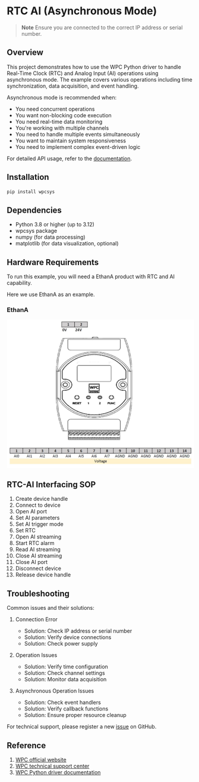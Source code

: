 # RTC AI (Asynchronous Mode)
> **Note**
> Ensure you are connected to the correct IP address or serial number.

## Overview

This project demonstrates how to use the WPC Python driver to handle Real-Time Clock (RTC) and Analog Input (AI) operations using asynchronous mode.
The example covers various operations including time synchronization, data acquisition, and event handling.

Asynchronous mode is recommended when:
- You need concurrent operations
- You want non-blocking code execution
- You need real-time data monitoring
- You're working with multiple channels
- You need to handle multiple events simultaneously
- You want to maintain system responsiveness
- You need to implement complex event-driven logic

For detailed API usage, refer to the [documentation](https://wpc-systems-ltd.github.io/WPC_Python_driver_release/).

## Installation

```bash
pip install wpcsys
```

## Dependencies

- Python 3.8 or higher (up to 3.12)
- wpcsys package
- numpy (for data processing)
- matplotlib (for data visualization, optional)

## Hardware Requirements

To run this example, you will need a EthanA product with RTC and AI capability.

Here we use EthanA as an example.

### EthanA

<img src="https://github.com/WPC-Systems-Ltd/WPC_Python_driver_release/blob/main/Reference/Pinouts/pinout-EthanA.JPG" alt="drawing" width="600"/>

## RTC-AI Interfacing SOP

1. Create device handle
2. Connect to device
3. Open AI port
4. Set AI parameters
5. Set AI trigger mode
6. Set RTC
7. Open AI streaming
8. Start RTC alarm
9. Read AI streaming
10. Close AI streaming
11. Close AI port
12. Disconnect device
13. Release device handle

## Troubleshooting

Common issues and their solutions:

1. Connection Error
   - Solution: Check IP address or serial number
   - Solution: Verify device connections
   - Solution: Check power supply

2. Operation Issues
   - Solution: Verify time configuration
   - Solution: Check channel settings
   - Solution: Monitor data acquisition

3. Asynchronous Operation Issues
   - Solution: Check event handlers
   - Solution: Verify callback functions
   - Solution: Ensure proper resource cleanup

For technical support, please register a new [issue](https://github.com/WPC-Systems-Ltd/WPC_Python_driver_release/issues) on GitHub.

## Reference

1. [WPC official website](https://www.wpc.com.tw/)
2. [WPC technical support center](https://wpc.super.site/)
3. [WPC Python driver documentation](https://wpc-systems-ltd.github.io/WPC_Python_driver_release/)